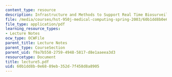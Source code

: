 ```yaml
---
content_type: resource
description: Infrastructure and Methods to Support Real Time Biosurveillance
file: /media/courses/hst-950j-medical-computing-spring-2003/60b1dd8b0e6889eb352d7f458d8a8905_lecture5.pdf
file_type: application/pdf
learning_resource_types:
- Lecture Notes
ocw_type: OCWFile
parent_title: Lecture Notes
parent_type: CourseSection
parent_uid: f9a7b558-2759-4948-5817-d8e1aaeea3d3
resourcetype: Document
title: lecture5.pdf
uid: 60b1dd8b-0e68-89eb-352d-7f458d8a8905
---
```

